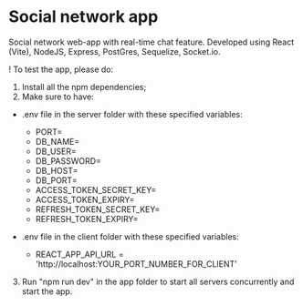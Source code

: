# Social network app

Social network web-app with real-time chat feature.
Developed using React (Vite), NodeJS, Express, PostGres, Sequelize, Socket.io.

! To test the app, please do:
1) Install all the npm dependencies;
2) Make sure to have:
- .env file in the server folder with these specified variables:
  - PORT=
  - DB_NAME=
  - DB_USER=
  - DB_PASSWORD=
  - DB_HOST=
  - DB_PORT=
  - ACCESS_TOKEN_SECRET_KEY=
  - ACCESS_TOKEN_EXPIRY=
  - REFRESH_TOKEN_SECRET_KEY=
  - REFRESH_TOKEN_EXPIRY=

- .env file in the client folder with these specified variables:
  - REACT_APP_API_URL = 'http://localhost:YOUR_PORT_NUMBER_FOR_CLIENT'
    
3) Run "npm run dev" in the app folder to start all servers concurrently and start the app.

